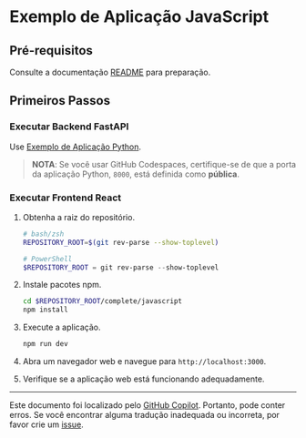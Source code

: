 # Exemplo de Aplicação JavaScript

## Pré-requisitos

Consulte a documentação [README](../../README.md) para preparação.

## Primeiros Passos

### Executar Backend FastAPI

Use [Exemplo de Aplicação Python](../python/).

> **NOTA**: Se você usar GitHub Codespaces, certifique-se de que a porta da aplicação Python, `8000`, está definida como **pública**.

### Executar Frontend React

1. Obtenha a raiz do repositório.

    ```bash
    # bash/zsh
    REPOSITORY_ROOT=$(git rev-parse --show-toplevel)
    ```

    ```powershell
    # PowerShell
    $REPOSITORY_ROOT = git rev-parse --show-toplevel
    ```

1. Instale pacotes npm.

    ```bash
    cd $REPOSITORY_ROOT/complete/javascript
    npm install
    ```

1. Execute a aplicação.

    ```bash
    npm run dev
    ```

1. Abra um navegador web e navegue para `http://localhost:3000`.
1. Verifique se a aplicação web está funcionando adequadamente.
---

Este documento foi localizado pelo [GitHub Copilot](https://docs.github.com/copilot/about-github-copilot/what-is-github-copilot). Portanto, pode conter erros. Se você encontrar alguma tradução inadequada ou incorreta, por favor crie um [issue](../../issues).
